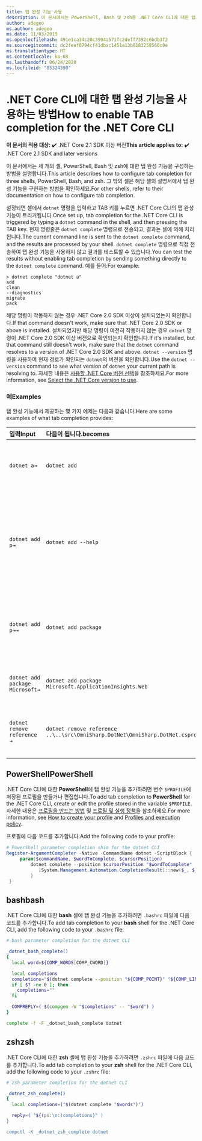 ```yaml
---
title: 탭 완성 기능 사용
description: 이 문서에서는 PowerShell, Bash 및 zsh용 .NET Core CLI에 대한 탭 완성 기능을 사용하는 방법을 설명합니다.
author: adegeo
ms.author: adegeo
ms.date: 11/03/2019
ms.openlocfilehash: 491e1ca34c20c3994a571fc2deff7392c6bdb3f2
ms.sourcegitcommit: dc2feef0794cf41dbac1451a13b8183258566c0e
ms.translationtype: HT
ms.contentlocale: ko-KR
ms.lasthandoff: 06/24/2020
ms.locfileid: "85324390"
---
```

# <a name="how-to-enable-tab-completion-for-the-net-core-cli"></a><span data-ttu-id="ea438-103">.NET Core CLI에 대한 탭 완성 기능을 사용하는 방법</span><span class="sxs-lookup"><span data-stu-id="ea438-103">How to enable TAB completion for the .NET Core CLI</span></span>

<span data-ttu-id="ea438-104">**이 문서의 적용 대상:**  ✔️ .NET Core 2.1 SDK 이상 버전</span><span class="sxs-lookup"><span data-stu-id="ea438-104">**This article applies to:** ✔️ .NET Core 2.1 SDK and later versions</span></span>

<span data-ttu-id="ea438-105">이 문서에서는 세 개의 셸, PowerShell, Bash 및 zsh에 대한 탭 완성 기능을 구성하는 방법을 설명합니다.</span><span class="sxs-lookup"><span data-stu-id="ea438-105">This article describes how to configure tab completion for three shells, PowerShell, Bash, and zsh.</span></span> <span data-ttu-id="ea438-106">그 밖의 셸은 해당 셸의 설명서에서 탭 완성 기능을 구현하는 방법을 확인하세요.</span><span class="sxs-lookup"><span data-stu-id="ea438-106">For other shells, refer to their documentation on how to configure tab completion.</span></span>

<span data-ttu-id="ea438-107">설정되면 셸에서 `dotnet` 명령을 입력하고 TAB 키를 누르면 .NET Core CLI의 탭 완성 기능이 트리거됩니다.</span><span class="sxs-lookup"><span data-stu-id="ea438-107">Once set up, tab completion for the .NET Core CLI is triggered by typing a `dotnet` command in the shell, and then pressing the TAB key.</span></span> <span data-ttu-id="ea438-108">현재 명령줄은 `dotnet complete` 명령으로 전송되고, 결과는 셸에 의해 처리됩니다.</span><span class="sxs-lookup"><span data-stu-id="ea438-108">The current command line is sent to the `dotnet complete` command, and the results are processed by your shell.</span></span> <span data-ttu-id="ea438-109">`dotnet complete` 명령으로 직접 전송하여 탭 완성 기능을 사용하지 않고 결과를 테스트할 수 있습니다.</span><span class="sxs-lookup"><span data-stu-id="ea438-109">You can test the results without enabling tab completion by sending something directly to the `dotnet complete` command.</span></span> <span data-ttu-id="ea438-110">예를 들어:</span><span class="sxs-lookup"><span data-stu-id="ea438-110">For example:</span></span>

```console
> dotnet complete "dotnet a"
add
clean
--diagnostics
migrate
pack
```

<span data-ttu-id="ea438-111">해당 명령이 작동하지 않는 경우 .NET Core 2.0 SDK 이상이 설치되었는지 확인합니다.</span><span class="sxs-lookup"><span data-stu-id="ea438-111">If that command doesn't work, make sure that .NET Core 2.0 SDK or above is installed.</span></span> <span data-ttu-id="ea438-112">설치되었지만 해당 명령이 여전히 작동하지 않는 경우 `dotnet` 명령이 .NET Core 2.0 SDK 이상 버전으로 확인되는지 확인합니다.</span><span class="sxs-lookup"><span data-stu-id="ea438-112">If it's installed, but that command still doesn't work, make sure that the `dotnet` command resolves to a version of .NET Core 2.0 SDK and above.</span></span> <span data-ttu-id="ea438-113">`dotnet --version` 명령을 사용하여 현재 경로가 확인되는 `dotnet`의 버전을 확인합니다.</span><span class="sxs-lookup"><span data-stu-id="ea438-113">Use the `dotnet --version` command to see what version of `dotnet` your current path is resolving to.</span></span> <span data-ttu-id="ea438-114">자세한 내용은 [사용할 .NET Core 버전 선택](../versions/selection.md)을 참조하세요.</span><span class="sxs-lookup"><span data-stu-id="ea438-114">For more information, see [Select the .NET Core version to use](../versions/selection.md).</span></span>

### <a name="examples"></a><span data-ttu-id="ea438-115">예</span><span class="sxs-lookup"><span data-stu-id="ea438-115">Examples</span></span>

<span data-ttu-id="ea438-116">탭 완성 기능에서 제공하는 몇 가지 예제는 다음과 같습니다.</span><span class="sxs-lookup"><span data-stu-id="ea438-116">Here are some examples of what tab completion provides:</span></span>

<span data-ttu-id="ea438-117">입력</span><span class="sxs-lookup"><span data-stu-id="ea438-117">Input</span></span>                                | <span data-ttu-id="ea438-118">다음이 됩니다.</span><span class="sxs-lookup"><span data-stu-id="ea438-118">becomes</span></span>                                                                     | <span data-ttu-id="ea438-119">이유</span><span class="sxs-lookup"><span data-stu-id="ea438-119">because</span></span>
:------------------------------------|:----------------------------------------------------------------------------|:--------------------------------
`dotnet a⇥`                          | `dotnet add`                                                                 | <span data-ttu-id="ea438-120">`add`는 사전순으로 첫 번째 하위 명령입니다.</span><span class="sxs-lookup"><span data-stu-id="ea438-120">`add` is the first subcommand, alphabetically.</span></span>
`dotnet add p⇥`                      | `dotnet add --help`                                                          | <span data-ttu-id="ea438-121">탭 완성 기능은 부분 문자열과 일치하고 `--help`가 사전순으로 먼저 제공됩니다.</span><span class="sxs-lookup"><span data-stu-id="ea438-121">Tab completion matches substrings and `--help` comes first alphabetically.</span></span>
`dotnet add p⇥⇥`                    | `dotnet add package`                                                          | <span data-ttu-id="ea438-122">탭 키를 두 번째로 누르면 다음 제안이 나타납니다.</span><span class="sxs-lookup"><span data-stu-id="ea438-122">Pressing tab a second time brings up the next suggestion.</span></span>
`dotnet add package Microsoft⇥`      | `dotnet add package Microsoft.ApplicationInsights.Web`                      | <span data-ttu-id="ea438-123">결과는 사전순으로 반환됩니다.</span><span class="sxs-lookup"><span data-stu-id="ea438-123">Results are returned alphabetically.</span></span>
`dotnet remove reference ⇥`          | `dotnet remove reference ..\..\src\OmniSharp.DotNet\OmniSharp.DotNet.csproj` | <span data-ttu-id="ea438-124">탭 완성 기능은 프로젝트 파일 인식입니다.</span><span class="sxs-lookup"><span data-stu-id="ea438-124">Tab completion is project file aware.</span></span>

## <a name="powershell"></a><span data-ttu-id="ea438-125">PowerShell</span><span class="sxs-lookup"><span data-stu-id="ea438-125">PowerShell</span></span>

<span data-ttu-id="ea438-126">.NET Core CLI에 대한 **PowerShell**에 탭 완성 기능을 추가하려면 변수 `$PROFILE`에 저장된 프로필을 만들거나 편집합니다.</span><span class="sxs-lookup"><span data-stu-id="ea438-126">To add tab completion to **PowerShell** for the .NET Core CLI, create or edit the profile stored in the variable `$PROFILE`.</span></span> <span data-ttu-id="ea438-127">자세한 내용은 [프로필을 만드는 방법](/powershell/module/microsoft.powershell.core/about/about_profiles#how-to-create-a-profile) 및 [프로필 및 실행 정책](/powershell/module/microsoft.powershell.core/about/about_profiles#profiles-and-execution-policy)을 참조하세요.</span><span class="sxs-lookup"><span data-stu-id="ea438-127">For more information, see [How to create your profile](/powershell/module/microsoft.powershell.core/about/about_profiles#how-to-create-a-profile) and [Profiles and execution policy](/powershell/module/microsoft.powershell.core/about/about_profiles#profiles-and-execution-policy).</span></span>

<span data-ttu-id="ea438-128">프로필에 다음 코드를 추가합니다.</span><span class="sxs-lookup"><span data-stu-id="ea438-128">Add the following code to your profile:</span></span>

```powershell
# PowerShell parameter completion shim for the dotnet CLI
Register-ArgumentCompleter -Native -CommandName dotnet -ScriptBlock {
     param($commandName, $wordToComplete, $cursorPosition)
         dotnet complete --position $cursorPosition "$wordToComplete" | ForEach-Object {
            [System.Management.Automation.CompletionResult]::new($_, $_, 'ParameterValue', $_)
         }
 }
```

## <a name="bash"></a><span data-ttu-id="ea438-129">bash</span><span class="sxs-lookup"><span data-stu-id="ea438-129">bash</span></span>

<span data-ttu-id="ea438-130">.NET Core CLI에 대한 **bash** 셸에 탭 완성 기능을 추가하려면 `.bashrc` 파일에 다음 코드를 추가합니다.</span><span class="sxs-lookup"><span data-stu-id="ea438-130">To add tab completion to your **bash** shell for the .NET Core CLI, add the following code to your `.bashrc` file:</span></span>

```bash
# bash parameter completion for the dotnet CLI

_dotnet_bash_complete()
{
  local word=${COMP_WORDS[COMP_CWORD]}

  local completions
  completions="$(dotnet complete --position "${COMP_POINT}" "${COMP_LINE}" 2>/dev/null)"
  if [ $? -ne 0 ]; then
    completions=""
  fi

  COMPREPLY=( $(compgen -W "$completions" -- "$word") )
}

complete -f -F _dotnet_bash_complete dotnet
```

## <a name="zsh"></a><span data-ttu-id="ea438-131">zsh</span><span class="sxs-lookup"><span data-stu-id="ea438-131">zsh</span></span>

<span data-ttu-id="ea438-132">.NET Core CLI에 대한 **zsh** 셸에 탭 완성 기능을 추가하려면 `.zshrc` 파일에 다음 코드를 추가합니다.</span><span class="sxs-lookup"><span data-stu-id="ea438-132">To add tab completion to your **zsh** shell for the .NET Core CLI, add the following code to your `.zshrc` file:</span></span>

```zsh
# zsh parameter completion for the dotnet CLI

_dotnet_zsh_complete()
{
  local completions=("$(dotnet complete "$words")")

  reply=( "${(ps:\n:)completions}" )
}

compctl -K _dotnet_zsh_complete dotnet
```

